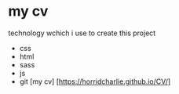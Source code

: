 # my cv
technology wchich i use to create this project
* css
* html
* sass
* js
* git
[my cv] [https://horridcharlie.github.io/CV/]